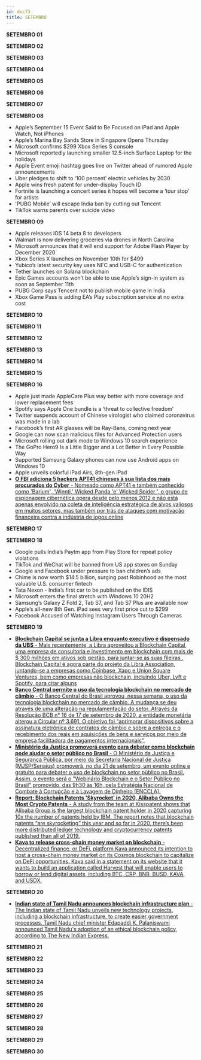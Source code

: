 ```yaml
---
id: doc73
title: SETEMBRO
---
```


**SETEMBRO 01**

**SETEMBRO 02**

**SETEMBRO 03**

**SETEMBRO 04**

**SETEMBRO 05**

**SETEMBRO 06**

**SETEMBRO 07**

**SETEMBRO 08** 

- Apple’s September 15 Event Said to Be Focused on iPad and Apple Watch, Not iPhones
- Apple’s Marina Bay Sands Store in Singapore Opens Thursday
- Microsoft confirms $299 Xbox Series S console
- Microsoft reportedly launching smaller 12.5-inch Surface Laptop for the holidays
- Apple Event emoji hashtag goes live on Twitter ahead of rumored Apple announcements
- Uber pledges to shift to ‘100 percent’ electric vehicles by 2030
- Apple wins fresh patent for under-display Touch ID
- Fortnite is launching a concert series it hopes will become a ‘tour stop’ for artists
- 'PUBG Mobile’ will escape India ban by cutting out Tencent
- TikTok warns parents over suicide video

**SETEMBRO 09**

- Apple releases iOS 14 beta 8 to developers
- Walmart is now delivering groceries via drones in North Carolina
- Microsoft announces that it will end support for Adobe Flash Player by December 2020
- Xbox Series X launches on November 10th for $499
- Yubico’s latest security key uses NFC and USB-C for authentication
- Tether launches on Solana blockchain
- Epic Games accounts won’t be able to use Apple’s sign-in system as soon as September 11th
- PUBG Corp says Tencent not to publish mobile game in India
- Xbox Game Pass is adding EA’s Play subscription service at no extra cost

**SETEMBRO 10**

**SETEMBRO 11**

**SETEMBRO 12**

**SETEMBRO 13**

**SETEMBRO 14**

**SETEMBRO 15**

**SETEMBRO 16**

- Apple just made AppleCare Plus way better with more coverage and lower replacement fees
- Spotify says Apple One bundle is a ‘threat to collective freedom’ 
- Twitter suspends account of Chinese virologist who claimed coronavirus was made in a lab
- Facebook’s first AR glasses will be Ray-Bans, coming next year
- Google can now scan malicious files for Advanced Protection users
- Microsoft rolling out dark mode to Windows 10 search experience
- The GoPro Hero9 Is a Little Bigger and a Lot Better in Every Possible Way
- Supported Samsung Galaxy phones can now use Android apps on Windows 10
- Apple unveils colorful iPad Airs, 8th-gen iPad
- [**O FBI adiciona 5 hackers APT41 chineses à sua lista dos mais procurados do Cyber** - Nomeado como APT41 e também conhecido como 'Barium', 'Winnti,' Wicked Panda 'e' Wicked Spider ', o grupo de espionagem cibernética opera desde pelo menos 2012 e não está apenas envolvido na coleta de inteligência estratégica de alvos valiosos em muitos setores, mas também por trás de ataques com motivação financeira contra a indústria de jogos online](https://thehackernews.com/2020/09/apt41-hackers-wanted-by-fbi.html)


**SETEMBRO 17**

**SETEMBRO 18**

- Google pulls India’s Paytm app from Play Store for repeat policy violations
- TikTok and WeChat will be banned from US app stores on Sunday
- Google and Facebook under pressure to ban children’s ads
- Chime is now worth $14.5 billion, surging past Robinhood as the most valuable U.S. consumer fintech
- Tata Nexon - India’s first car to be published on the IDIS
- Microsoft enters the final stretch with Windows 10 20H2
- Samsung’s Galaxy Z Fold 2, Tab S7, and Tab S7 Plus are available now
- Apple’s all-new 8th Gen. iPad sees very first price cut to $299
- Facebook Accused of Watching Instagram Users Through Cameras


**SETEMBRO 19**

- [**Blockchain Capital se junta a Libra enquanto executivo é dispensado da UBS** - Mais recentemente, a Libra aproveitou a Blockchain Capital, uma empresa de consultoria e investimento em blockchain com mais de $ 300 milhões em ativos sob gestão, para juntar-se às suas fileiras . Blockchain Capital é agora parte do projeto da Libra Association, juntando-se a empresas como Coinbase, Xapo e Union Square Ventures, bem como empresas não blockchain, incluindo Uber, Lyft e Spotify, para citar alguns](https://beincrypto.com.br/blockchain-capital-se-junta-a-libra-enquanto-executivo-e-dispensado-da-ubs/)
- [**Banco Central permite o uso da tecnologia blockchain no mercado de câmbio** - O Banco Central do Brasil aprovou, nessa semana, o uso da tecnologia blockchain no mercado de câmbio. A mudança se deu através de uma alteração na regulamentação do setor. Através da Resolução BCB n° 16 de 17 de setembro de 2020, a entidade monetária alterou a Circular nº 3.691. O objetivo foi “aprimorar dispositivos sobre a assinatura eletrônica de contratos de câmbio e sobre a entrega e o recebimento dos reais em aquisições de bens e serviços por meio de empresa facilitadora de pagamentos internacionais”.](https://criptonizando.com/2020/09/19/banco-central-permite-o-uso-da-tecnologia-blockchain-no-mercado-de-cambio/)
- [**Ministério da Justiça promoverá evento para debater como blockchain pode ajudar o setor público no Brasil** - O Ministério da Justiça e Segurança Pública, por meio da Secretaria Nacional de Justiça (MJSP/Senajus) promoverá, no dia 21 de setembro, um evento online e gratuito para debater o uso de blockchain no setor público no Brasil. Assim, o evento será o "Webinário Blockchain e o Setor Público no Brasil" promovido, das 9h30 às 16h, pela Estratégia Nacional de Combate à Corrupção e à Lavagem de Dinheiro (ENCCLA).](https://cointelegraph.com.br/news/ministry-of-justice-to-promote-event-to-discuss-how-blockchain-can-help-fight-money-laundering-in-brasili)
- [**Report: Blockchain Patents 'Skyrocket' in 2020, Alibaba Owns the Most Crypto Patents** - A study from the team at Kisspatent shows that Alibaba Group is the largest blockchain patent holder in 2020 capturing 10x the number of patents held by IBM. The report notes that blockchain patents “are skyrocketing” this year and so far in 2020, there’s been more distributed ledger technology and cryptocurrency patents published than all of 2019.](https://news.bitcoin.com/report-blockchain-patents-skyrocket-in-2020-alibaba-owns-the-most-crypto-patents/)
- [**Kava to release cross-chain money market on blockchain** - Decentralized finance, or DeFi, platform Kava announced its intention to host a cross-chain money market on its Cosmos blockchain to capitalize on DeFi opportunities. Kava said in a statement on its website that it wants to build an application called Harvest that will enable users to borrow or lend digital assets, including BTC, CRP, BNB, BUSD, KAVA, and USDX.](https://cointelegraph.com/news/kava-to-release-cross-chain-money-market-on-blockchain)

**SETEMBRO 20**

- [**Indian state of Tamil Nadu announces blockchain infrastructure plan** - The Indian state of Tamil Nadu unveils new technology projects, including a blockchain infrastructure, to create easier government processes. Tamil Nadu chief minister Edapaddi K. Palaniswami announced Tamil Nadu's adoption of an ethical blockchain policy, according to The New Indian Express. ](https://cointelegraph.com/news/indian-state-of-tamil-nadu-announces-blockchain-infrastructure-plan)

**SETEMBRO 21**

**SETEMBRO 22**

**SETEMBRO 23**

**SETEMBRO 24**

**SETEMBRO 25**

**SETEMBRO 26**

**SETEMBRO 27**

**SETEMBRO 28**

**SETEMBRO 29**

**SETEMBRO 30**



